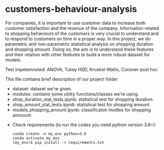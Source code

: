 # customers-behaviour-analysis

For companies, it is important to use customer data to increase both customer satisfaction and the revenue of the company. Information related to shopping behaviours of the customers is very crucial to understand and to respond to customers on time in a proper way. In this project, we do parametric and non-parametric statistical analysis on shopping duration and shopping amount. Doing so, the aim is to understand these features and their relation with other features to build a more robust dataset for models.

Test impelemneted:
ANOVA, Tukey HSD, Kruskal-Wallis, Conover post hoc

This file contains brief description of our project folder

* dataset: dataset we're given.
* modules: contains some utility functions/classes we're using.
* shop_duration_stat_tests.ipynb: statistical test for shopping duration.
* shop_amount_stat_tests.ipynb: statistical test for shopping amount.
* models_shopping_amount.ipynb: classificaton modles for shopping amoount.

- Check requirements (to run the codes you need python version 3.6+):

    ```
    conda create -n my_env python=3.6
    conda activate my_env
    (my_env)$ pip install -r requirements.txt 
    ```
